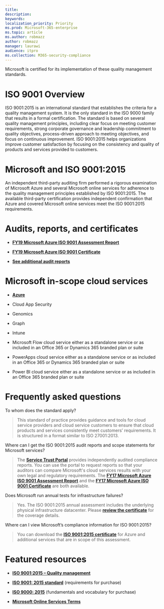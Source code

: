 ```yaml
---
title: 
description: 
keywords: 
localization_priority: Priority
ms.prod: Microsoft-365-enterprise
ms.topic: article
ms.author: robmazz
author: robmazz
manager: laurawi
audience: itpro
ms.collection: M365-security-compliance
---
```



Microsoft is certified for its implementation of these quality management standards.

# ISO 9001 Overview

ISO 9001:2015 is an international standard that establishes the criteria for a quality management system. It is the only standard in the ISO 9000 family that results in a formal certification. The standard is based on several quality management principles, including clear focus on meeting customer requirements, strong corporate governance and leadership commitment to quality objectives, process-driven approach to meeting objectives, and focus on continuous improvement. ISO 9001:2015 helps organizations improve customer satisfaction by focusing on the consistency and quality of products and services provided to customers.

# Microsoft and ISO 9001:2015

An independent third-party auditing firm performed a rigorous examination of Microsoft Azure and several Microsoft online services for adherence to the quality management principles established by ISO 9001:2015. The available third-party certification provides independent confirmation that Azure and covered Microsoft online services meet the ISO 9001:2015 requirements.

# Audits, reports, and certificates

  - [**FY19 Microsoft Azure ISO 9001 Assessment Report**](https://go.microsoft.com/fwlink/p/?linkid=2077661)

  - [**FY19 Microsoft Azure ISO 9001 Certificate**](https://go.microsoft.com/fwlink/p/?linkid=2077747)

  - [**See additional audit reports**](https://aka.ms/auditreports)

# Microsoft in-scope cloud services

  - [**Azure**](https://aka.ms/AzureCompliance)

  - Cloud App Security

  - Genomics

  - Graph

  - Intune

  - Microsoft Flow cloud service either as a standalone service or as included in an Office 365 or Dynamics 365 branded plan or suite

  - PowerApps cloud service either as a standalone service or as included in an Office 365 or Dynamics 365 branded plan or suite

  - Power BI cloud service either as a standalone service or as included in an Office 365 branded plan or suite

# Frequently asked questions

To whom does the standard apply?

> This standard of practice provides guidance and tools for cloud service providers and cloud service customers to ensure that cloud products and services consistently meet customers’ requirements. It is structured in a format similar to ISO 27001:2013.

Where can I get the ISO 9001:2015 audit reports and scope statements for Microsoft services?

> The [**Service Trust Portal**](https://support.office.com/en-US/article/Get-started-with-the-Service-Trust-Portal-for-Office-365-for-business-Azure-and-Dynamics-CRM-Online-subscriptions-f30e2353-0bd6-41ed-8347-eea1fb8d2662) provides independently audited compliance reports. You can use the portal to request reports so that your auditors can compare Microsoft's cloud services results with your own legal and regulatory requirements. The [**FY17 Microsoft Azure ISO 9001 Assessment Report**](https://aka.ms/Azure9001Report) and the [**FY17 Microsoft Azure ISO 9001 Certificate**](https://aka.ms/Azure9001Cert) are both available.

Does Microsoft run annual tests for infrastructure failures?

> Yes. The ISO 9001:2015 annual assessment includes the underlying physical infrastructure datacenter. Please [**review the certificate**](https://aka.ms/Azure9001Cert) for the coverage details.

Where can I view Microsoft’s compliance information for ISO 9001:2015?

> You can download the [**ISO 9001:2015 certificate**](https://aka.ms/Azure9001Cert) for Azure and additional services that are in scope of this assessment.

# Featured resources

  - [**ISO 9001:2015 – Quality management**](https://www.iso.org/iso-9001-quality-management.html)

  - [**ISO 9001: 2015 standard**](https://www.iso.org/standard/62085.html) (requirements for purchase)

  - [**ISO 9000: 2015**](https://www.iso.org/standard/45481.html) (fundamentals and vocabulary for purchase)

  - [**Microsoft Online Services Terms**](http://aka.ms/Online-Services-Terms)
